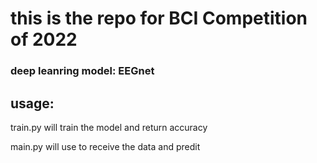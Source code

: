 
# this is the repo for BCI Competition of 2022

### deep leanring model: EEGnet

## usage:

train.py will train the model and return accuracy

main.py will use to receive the data and predit


